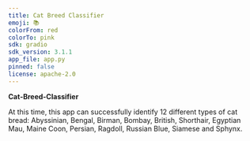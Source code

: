 ```yaml
---
title: Cat Breed Classifier
emoji: 📚
colorFrom: red
colorTo: pink
sdk: gradio
sdk_version: 3.1.1
app_file: app.py
pinned: false
license: apache-2.0
---
```



**Cat-Breed-Classifier**

At this time, this app can successfully identify 12 different types of cat bread: Abyssinian, Bengal, Birman, Bombay, British, Shorthair, Egyptian Mau, Maine Coon, Persian, Ragdoll, Russian Blue, Siamese and Sphynx.
